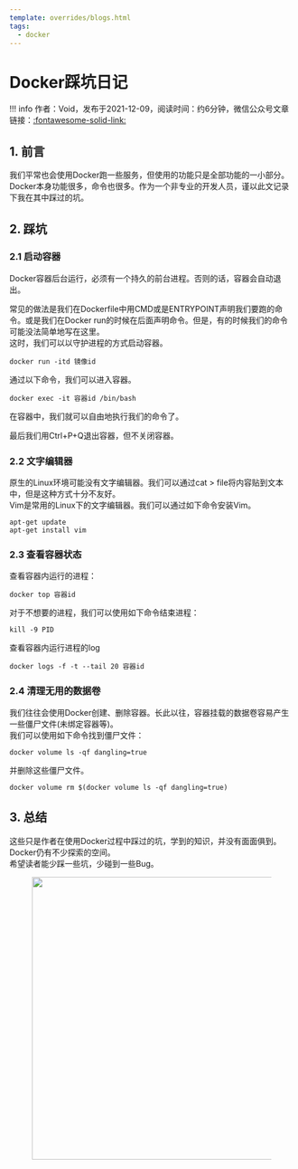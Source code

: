 ```yaml
---
template: overrides/blogs.html
tags:
  - docker
---
```


# Docker踩坑日记

!!! info
    作者：Void，发布于2021-12-09，阅读时间：约6分钟，微信公众号文章链接：[:fontawesome-solid-link:]()

## 1. 前言

我们平常也会使用Docker跑一些服务，但使用的功能只是全部功能的一小部分。Docker本身功能很多，命令也很多。作为一个非专业的开发人员，谨以此文记录下我在其中踩过的坑。

## 2. 踩坑

### 2.1 启动容器

Docker容器后台运行，必须有一个持久的前台进程。否则的话，容器会自动退出。  

常见的做法是我们在Dockerfile中用CMD或是ENTRYPOINT声明我们要跑的命令。或是我们在Docker run的时候在后面声明命令。但是，有的时候我们的命令可能没法简单地写在这里。  
这时，我们可以以守护进程的方式启动容器。

```shell
docker run -itd 镜像id
```

通过以下命令，我们可以进入容器。

```shell
docker exec -it 容器id /bin/bash
```

在容器中，我们就可以自由地执行我们的命令了。

最后我们用Ctrl+P+Q退出容器，但不关闭容器。


### 2.2 文字编辑器

原生的Linux环境可能没有文字编辑器。我们可以通过cat > file将内容贴到文本中，但是这种方式十分不友好。  
Vim是常用的Linux下的文字编辑器。我们可以通过如下命令安装Vim。

```shell
apt-get update
apt-get install vim
```

### 2.3 查看容器状态

查看容器内运行的进程：

```shell
docker top 容器id
```

对于不想要的进程，我们可以使用如下命令结束进程：

```shell
kill -9 PID
```

查看容器内运行进程的log

```shell
docker logs -f -t --tail 20 容器id
```

### 2.4 清理无用的数据卷

我们往往会使用Docker创建、删除容器。长此以往，容器挂载的数据卷容易产生一些僵尸文件(未绑定容器等)。  
我们可以使用如下命令找到僵尸文件：

```shell
docker volume ls -qf dangling=true
```

并删除这些僵尸文件。

```shell
docker volume rm $(docker volume ls -qf dangling=true)
```

## 3. 总结

这些只是作者在使用Docker过程中踩过的坑，学到的知识，并没有面面俱到。Docker仍有不少探索的空间。  
希望读者能少踩一些坑，少碰到一些Bug。

<figure>
  <img src="https://cdn.jsdelivr.net/gh/BulletTech2021/Pics/2021-6-14/1623639526512-1080P%20(Full%20HD)%20-%20Tail%20Pic.png" width="500" />
</figure>
